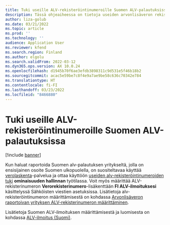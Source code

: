 ```yaml
---
title: Tuki useille ALV-rekisteröintinumeroille Suomen ALV-palautuksissa
description: Tässä ohjeaiheessa on tietoja useiden arvonlisäveron rekisteröintinumeroiden tuesta Suomen alv-palautuksessa.
author: liza-golub
ms.date: 03/21/2022
ms.topic: article
ms.prod: ''
ms.technology: ''
audience: Application User
ms.reviewer: kfend
ms.search.region: Finland
ms.author: elgolu
ms.search.validFrom: 2022-03-12
ms.dyn365.ops.version: AX 10.0.24
ms.openlocfilehash: d1945b70f6ae3efdb3898311c9d531e5f46b18b2
ms.sourcegitcommit: acac5e59be7c8f4e9a7ae9be58c636c70342e784
ms.translationtype: HT
ms.contentlocale: fi-FI
ms.lasthandoff: 03/23/2022
ms.locfileid: "8466880"
---
```

# <a name="support-for-multiple-vat-registration-numbers-in-the-vat-return-of-finland"></a>Tuki useille ALV-rekisteröintinumeroille Suomen ALV-palautuksissa

[!include [banner](../includes/banner.md)]

Kun haluat raportoida Suomen alv-palautuksen yritykseltä, jolla on ensisijainen osoite Suomen ulkopuolella, on suositeltavaa käyttää [verolaskenta](global-tax-calcuation-service-overview.md)-palvelua ja ottaa käyttöön [useiden alv-rekisteröintinumeroiden tuki](emea-multiple-vat-registration-numbers.md) **ominaisuuden hallinnan** työtilassa. Voit myös määrittää ALV-rekisterinumeron **Verorekisterinumero**-lisäkenttään **FI ALV-ilmoituksesi** käsittelyssä Sähköisten viestien asetuksissa. Lisätietoja alv-rekisteröintinumeron määrittämisestä on kohdassa [Arvonlisäveron raportoivan yrityksen ALV-rekisterinumeron määrittäminen](emea-fin-vat-declaration.md#vat-id).

Lisätietoja Suomen ALV-ilmoituksen määrittämisestä ja luomisesta on kohdassa [ALV-ilmoitus (Suomi)](emea-fin-vat-declaration.md).
